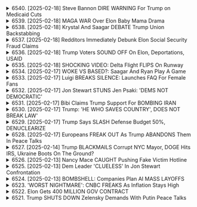 <details>
<summary>6540. [2025-02-18] Steve Bannon DIRE WARNING For Trump on Medicaid Cuts</summary><br>

<a href="https://www.youtube.com/watch?v=yNhNndrFSEc" target="_blank">
    <img src="https://img.youtube.com/vi/yNhNndrFSEc/maxresdefault.jpg" 
        alt="[Youtube]" width="200">
</a>

# Steve Bannon DIRE WARNING For Trump on Medicaid Cuts

### 小節一：メディケイド削減への反対運動
- **メディケイドの重要性**：8000萬人が依存する醫療保険プログラム。
  - 主な受益者は子供（半數）と高齢者。
- **削減の影響**：特に弱い立場の人々のアクセスを奪うことになる。
- **州予算への波及効果**：メディケイド費が州予算の30％を佔めるため、削減は庀範な影響を及ぼす。

### 小節二：共和黨のメディケイド削減案に対する警告
- **スティーブ・バノンの指摘**：メディケイドを利用している多くの人々がいるため注意が必要。
- **立場を超えた問題**：メディケイドは左派や右派ではなく、アメリカ全體の問題。

### 小節三：労働組合員の政治的傾向
- **共和黨支持者の存在**：一部労働組合員がドナルド・トランプに投票。
- **根底にある願い**：物価の低下、生活へのコントロール、家族や教育費の負擔軽減。
- **現狀の不満**：トランプ政権下での混亂と不確実性が続く中、労働者の利益を考慮していないことが明らかに。

### 小節四：今後の取り組み
- **聲を上げる必要性**：労働者とコミュニティが破壊的政策に対抗する。
- **國を取り戻すチャンス**：労働者が主導権を握り、進歩的な未來を目指すこと。

### 小節五：番組の終わり
- **視聴者の呼びかけ**：「いいね！」ボタンやコメントで支持を示す。
- **配信登録案內**：BreakingPoints.comで無料配信を受けられる。
</details>

<details>
<summary>6539. [2025-02-18] MAGA WAR Over Elon Baby Mama Drama</summary><br>

<a href="https://www.youtube.com/watch?v=cIg-f5Wt8O4" target="_blank">
    <img src="https://img.youtube.com/vi/cIg-f5Wt8O4/maxresdefault.jpg" 
        alt="[Youtube]" width="200">
</a>

# MAGA WAR Over Elon Baby Mama Drama

### 小節一：右派價值觀的轉向與影響力
1. **Right-wing Values Shift**: 一些曾經支持中立甚至進步的人士開始接受並強調保守價值觀，特別是在家庭、道德和社會秩序方面。
2. **Influential Figures**: 某些影響力巨大的人物（如JD Vance）因其強烈的家庭價值觀和直言不諱的風格，受到右派的高度讚賞。
3. **Opportunities for Change**: 保守派有望通過清晰立場和有效說服，進一步吸引轉向的人士。

### 小節二：Right-wing Icons and Their Influence
1. **Trump, Musk, RFK Jr.:** 這些人物被視為成功且有影響力的.RIGHT-WING icons，他們的生活方式和價值觀在某些右派羣體中被視為榜樣。
2. **Andrew Tate's Popularity:** 一些人崇拜Andrew Tate的「 ALPHA MALE」形象，認為他反對女權且膽敢表達意見。然而，他的行為也引起了不少爭議。

### 小節三：Critique of Andrew Tate and Right-wing Extremes
1. **Lack of Self-Control**: 某些右派人物（如Andrew Tate）因無法控制自身欲望而陷入困境，這被批評為缺乏自制力。
2. **Contradiction with Values**: 這些人的行為與他們所宣稱的家庭和道德價值觀存在矛盾，引發對其真實性的質疑。

### 小節四：右派媒體的影響力
1. **Mahalo People's Impact:** 某些右翼媒體（如Mahalo）在塑造公共意見方面發揮著重要作用。例如，曾經支持中期流產的人士現在開始重新考慮其立場。
2. **Support for Independent Media:** 通過訂閱Breaking Points等平臺，觀眾可以幫助獨立媒體的發展，並接收到更多深度內容。

### 小節五：番組總結
1. **Appreciation for Consistency:** 節目主持人對訪談者的一致性和深刻見解表示高度讚賞。
2. **Call to Action:** 鼓勵觀眾點擊「贊好」或留言，以支持節目的進一步發展。

此整理結構清晰地概述了右派價值觀的轉向、其代表人物的影響力以及相關爭議，並強調了獨立媒體的重要性。
</details>

<details>
<summary>6538. [2025-02-18] Krystal And Saagar DEBATE Trump Union Backstabbing</summary><br>

<a href="https://www.youtube.com/watch?v=rYLAajt5sqI" target="_blank">
    <img src="https://img.youtube.com/vi/rYLAajt5sqI/maxresdefault.jpg" 
        alt="[Youtube]" width="200">
</a>

# Krystal And Saagar DEBATE Trump Union Backstabbing

### 重點整理：

#### 1. 勞動組合問題：
- **背景分析**：文章討論了美國勞動組合在政治中的角色，特別是其對民主黨的一貫支持。
- **趨勢觀察**：自2016年以來，越來越多的勞動組合成員投票給特朗普，尤其是2024年選舉中比例最高。
- **問題反思**：作者認爲，如果勞動組合領導人不誠實或忽視內部矛盾（如成員流失），將失去信任。

#### 2. 政治立場與經濟影響：
- **移民與貿易政策**：文章指出，民主黨支持的政策如移民改革、關稅和製造業保護影響了勞動組合的支持率。
- **文化因素**：文化差異也對勞動組合的選擇產生影響，尤其是製造業工人。

#### 3. 對特朗普政府的看法：
- **政策評價**：作者認爲特朗普及其盟友（如馬斯克）支持勞動組合的破壞，特別是在處理罷工和勞資關係方面。
- **法律觀點**：全國勞動關係委員會被削弱，最高法院傾向於反工會立場，導致勞動組合在政治上的邊緣化。

#### 4. 對奧布萊恩的看法：
- **職位提升**：儘管奧布萊恩在AFL-CIO的支持率較低，仍被提名爲勞工部長。
- **政策質疑**：作者對其是否會恢復過去支持特朗普政府的政策表示擔憂。

#### 5. 勞動組合的未來：
- **挑戰與應對**：勞動組合面臨內部信任危機和外部政策壓力，需重新評估自身在政治中的角色。
- **呼籲行動**：作者敦促領導人誠實面對問題，尊重成員的選擇權，並明確表達對關鍵議題的立場。

#### 6. 結論性觀點：
- **核心問題**：文章強調，勞動組合若不正視內部矛盾和外部政策影響，將面臨進一步邊緣化。
- **未來展望**：建議勞動組合關注移民、貿易等多方面因素，以維持其在政治中的影響力。
</details>

<details>
<summary>6537. [2025-02-18] Redditors Immediately Debunk Elon Social Security Fraud Claims</summary><br>

<a href="https://www.youtube.com/watch?v=JRnxbvwHZSI" target="_blank">
    <img src="https://img.youtube.com/vi/JRnxbvwHZSI/maxresdefault.jpg" 
        alt="[Youtube]" width="200">
</a>

# Redditors Immediately Debunk Elon Social Security Fraud Claims

### 小結點整理

#### 1. IRS（Internal Revenue Service）問題
- **追及不力**：IRS 頻繁に富裕層や大富豪から未払いの稅金があるが、執行リソーシャル不足により追及不力。
- **予算削減**：過去の政権（特にリバタリアン思想影響下）による IRS 予算削減が深刻な問題を引き起こしている。
- **不公平な標的**：IRS の執行は低所得者層（如：ウェイトレス）に偏り、富裕層への追及が不十分。

#### 2. 新自由主義と民営化の影響
- **政府機能弱化**：新自由主義的理念として、連邦政府の機能を弱め、民営化推進。
- **腐敗と搾取**：金融システムや稅務執行の不正が橫行し、富裕層が利益を得る狀況を作り出す。
- **社會的影響**：政府信用低下に繋がり、社會保障制度や公共サービスが脆弱になる。

#### 3. 富裕層の影響力
- **逃稅手法**：億萬長者は高度な技術と資金を用いて稅務迴避し、IRS は 이를追及する能力なし。
- **政治的影響力**：富裕層が政治に強い影響力を行使し、稅務執行の弱化や予算削減を推進。

#### 4. 経済システムの不平等
- **金融詐欺**：通常の金融システムにも詐欺や不正が多く、規制不足が問題。
- **ミームコイン詐欺**：ポンzi スchemes, 市場操作, インサイダー取引など悪質な行為が蔓延。
- **富裕層保護**：制度設計で富裕層が有利になり、低所得者層が被害を被る狀況。

#### 5. 政治的循環
- **IRS 破壊の狙い**：保守派による IRS 削弱は、政府全體への不信を高め、さらに機能を奪う悪循環。
- **政策目的**：政府能力の剝奪を通じて、超富裕層が経済的優位性を維持し、公共財政が混亂する狀況を作り出す。

#### 6. 解決への提言
- **リソース強化**：IRS に必要な資金や人材を増加させ、公平な執行體制を構築。
- **規制強化**：金融市場や稅務執行の規制を強化し、腐敗と搾取を防ぐ。
- **獨立メディア支援**：情報公開を通じて不正を糺すため、獨立メディアが果たす役割重要。

#### 7. 勉強後の行動
- **番組支援**：気にに入った場合は「いいね！」ボタンを押したり、コメント投稿して番組の拡散に協力。
- **メール登録**：breakingpoints.com を通じて無料で番組を受け取り、獨立メディアの未來を応援。
</details>

<details>
<summary>6536. [2025-02-18] Trump Voters SOUND OFF On Elon, Deportations, USAID</summary><br>

<a href="https://www.youtube.com/watch?v=dCag4YShtj8" target="_blank">
    <img src="https://img.youtube.com/vi/dCag4YShtj8/maxresdefault.jpg" 
        alt="[Youtube]" width="200">
</a>

# Trump Voters SOUND OFF On Elon, Deportations, USAID

### 小節歸納與條列整理

#### 1. **文章主題**
   - 探討美國政府內部人事變動及其背後的原因。
   - 強調政治化對聯邦政府的影響。

#### 2. **主要事件與背景**
   - **スケジュールF（Schedule F）**：
     - 由史蒂夫·ミラー（Steve Miller）推動，旨在大規模重組聯邦政府。
     - 影響範圍廣泛，導致大量員工面臨解僱或重新評估。
   - **ドナルド・トランプ政権**：
     - 秉持激進的自由主義傾向，試圖通過人事調整實現政治目標。
     - 項目2025（Project 2025）等計劃被視爲其政治遺產的一部分。

#### 3. **政府內部反應**
   - **官僚階層的態度**：
     - 預測到潛在的政治化影響，但未料到行動的激進程度。
     - 官員們普遍認爲工作表現應獨立於政治立場。
   - **員工情緒與影響**：
     - 解僱可能導致個人經濟壓力和心理負擔。
     - 對職業生涯造成重大打擊，甚至可能引發自殺等極端情況。

#### 4. **作者觀點**
   - 對解僱行爲表示理解但不認同。
   - 強調在政治化背景下，仍需尊重員工的努力和貢獻。
   - 警惕激進政策對政府功能的長期影響。

#### 5. **結語與建議**
   - 提醒觀衆理性看待政治事件，避免過度情緒化。
   - 呼籲支持獨立媒體，以確保信息傳播的客觀性。

### 總結
文章通過分析スケジュールF和ドナルド・トランプ的政策，揭示了美國聯邦政府內部的政治化趨勢及其對員工生活的影響。作者雖理解政治決策的必要性，但也強調應關注個體權益，並支持獨立媒體以維護信息傳播的公正性。
</details>

<details>
<summary>6535. [2025-02-18] SHOCKING VIDEO: Delta Flight FLIPS On Runway</summary><br>

<a href="https://www.youtube.com/watch?v=Pnz7JDXm1LE" target="_blank">
    <img src="https://img.youtube.com/vi/Pnz7JDXm1LE/maxresdefault.jpg" 
        alt="[Youtube]" width="200">
</a>

# SHOCKING VIDEO: Delta Flight FLIPS On Runway

### 1. 事件概述

- **事故背景**：一架從明尼阿波裏斯-聖保羅飛往多倫多的航班在降落時發生嚴重事故。
- **飛機型號**：該航班使用的是Bombardier CRJ地區噴氣式飛機。
- **乘客數量**：機上乘客人數不多，具體數字未詳細提及。

### 2. 事故發生經過

- **正常起飛與降落初期**：飛機在滑入跑道時一切表現正常。
- **突然失事**：在降落過程中，飛機突然失去平衡並發生側翻。
- **緊急情況處理**：機組人員迅速反應，成功組織乘客撤離。

### 3. 事故原因分析

- **天氣狀況**：降落時多倫多機場有雪，但未提及具體積雪厚度及對飛行的影響。
- **飛機性能問題**：初步懷疑可能與飛機機械故障有關，但具體原因仍在調查中。
- **地面處理能力**：多倫多機場在除冰和處理惡劣天氣方面表現正常。

### 4. 安全與應對措施

- **乘客安全**：所有乘客成功撤離，未報告人員傷亡。
- **飛行前檢查的重要性**：強調起飛前對飛機狀況及天氣條件的嚴格檢查。
- **決策判斷**：如遇不利條件，應考慮推遲或取消航班。

### 5. 行業影響與反思

- **航空安全問題**：近期多起事故引發公衆對飛行安全的關注。
- **製造商責任**：涉及Bombardier CRJ飛機的安全性受到質疑。
- **政府監管問題**：儘管此次事件與FAA解僱無關，但暴露了航空監管的潛在漏洞。

### 6. 未來展望

- **改進措施**：需加強飛機在惡劣天氣條件下的性能測試。
- **風險管理**：航空公司應進一步完善風險評估和應急響應機制。
- **公衆信心重建**：通過透明的信息披露和有效的安全改進措施，逐步恢復乘客信任。

### 7. 總結與建議

- **保持警惕**：航空旅行者應關注天氣預報及航班動態。
- **遵循指示**：在緊急情況下，嚴格遵守機組人員的指導。
- **支持獨立媒體**：通過訂閱Breaking Points等平臺獲取最新、客觀的信息。
</details>

<details>
<summary>6534. [2025-02-17] WOKE VS BASED?: Saagar And Ryan Play A Game</summary><br>

<a href="https://www.youtube.com/watch?v=oXAvRiuwUOA" target="_blank">
    <img src="https://img.youtube.com/vi/oXAvRiuwUOA/maxresdefault.jpg" 
        alt="[Youtube]" width="200">
</a>

# WOKE VS BASED?: Saagar And Ryan Play A Game

### 文章要點整理

#### 1. **政治運動與團隊衝突**
- 右翼/Internal Politics: 
  - 控制權是核心問題。
  - 反對任何可能削弱右翼控制的行動或合作。
  - 視バイデン政府及其支持者為敵，認為任何支持這些人的人都是問題。

#### 2. **文化與團隊loyalty**
- 感情色彩濃厚:
  - 強調團隊精神和loyalty。
  - 批評跨越黨派邊界或合作的行為。
  - 視此為文化上的問題，而非政治策略。

#### 3. **種族問題的利用**
- 使用人種問題進行辯護:
  - 提到右翼常引用馬丁·路德·金的名言，如「不應以膚色來判斷一個人」。
  - 認為此是避免直接承認人種主義的手法。
  - 指出這可能是種策略，用來轉移注意力或減少批評。

#### 4. **媒體與影響力**
- 獨立媒體的重要性:
  - 提倡支持獨立媒體以保護未來的媒體生態。
  - 鼓勵訂閱Breaking Points等平臺以獲取更多內容。

#### 5. **企業與政治連接**
- 興趣點:
  - 提到KKR等大型企業及其在政治中的角色。
  - 指出這些企業可能通過金錢和影響力左右政策制定。

### 總結
文章主要探討了右翼在美國政治中的策略、種族問題的利用以及媒體與企業在政治生態中的角色。強調政治運動中的控制權鬥爭、文化loyalty的重要性，以及如何利用人種問題來轉移批評。同時，倡導支持獨立媒體以確保信息流通的多樣性。
</details>

<details>
<summary>6533. [2025-02-17] Luigi BREAKS SILENCE: Launches FAQ For Female Fans</summary><br>

<a href="https://www.youtube.com/watch?v=CGU6d4IhjSM" target="_blank">
    <img src="https://img.youtube.com/vi/CGU6d4IhjSM/maxresdefault.jpg" 
        alt="[Youtube]" width="200">
</a>

# Luigi BREAKS SILENCE: Launches FAQ For Female Fans

### 文章要點整理

#### 1. **案件背景**
- **被告**：魯伊吉（Louis）。
- **罪名**：包括殺人、傷害、騷擾、脅迫等多項指控。
- **案件性質**：涉及州間犯罪，跨州司法管轄問題。

#### 2. **司法程序**
- **州級與聯邦級訴訟差異**：
  - 州級：處理本地犯罪事件。
  - 聯邦級：針對跨州犯罪或影響全國利益的案件。
- **連邦指控原因**：
  - 殺人罪涉及公民權利侵犯。
  - 使用武器犯罪。
  - 跨州間追蹤騷擾行為。

#### 3. **司法策略**
- **辯護方**：寄望陪審團判決無罪。
- ** prosecutorial strategy**：強調連邦層面的公民權利訴訟，增加定罪可能性。

#### 4. **公共反應與媒體影響**
- **公眾情緒**：案件持續吸引媒體和公眾注意，體現社會對此事件的高度關注。
- **政治反應**：民主黨未能有效整合民粹力量，反映在政策制定上的不足。

#### 5. **社會層面分析**
- **犯罪心理學**：連続殺人犯獲得支持的奇怪現象，暗示社會某些畸零層面。
- **司法公平性**：法律面前人人平等，但案件 complexities 反映司法系統的挑戰。

#### 6. **媒體與公眾參與**
- **媒體影響力**：電視節目《Breaking Points》深入分析案件，提升公眾對事件的理解和關注度。
- **公眾角色**：公眾通過社交平臺和媒體表達意見，形成輿論壓力。

#### 7. **未來展望**
- **司法預測**：案件可能成為世紀判決，影響美國司法制度發展。
- **社會影響**：案件結果將對公民權利保護、警察執法權限等社會議題產生深遠影響。

---

### 結論
本案涉及多重法律層面和社會議題，具有極高的觀瞻性和研究價值。其最終判決不僅關係到被告的命運，更可能重塑美國的司法實踐和公共政策。
</details>

<details>
<summary>6532. [2025-02-17] Jon Stewart STUNS Jen Psaki: 'DEMS NOT DEMOCRATIC'</summary><br>

<a href="https://www.youtube.com/watch?v=wqU_qBf8DyI" target="_blank">
    <img src="https://img.youtube.com/vi/wqU_qBf8DyI/maxresdefault.jpg" 
        alt="[Youtube]" width="200">
</a>

# Jon Stewart STUNS Jen Psaki: 'DEMS NOT DEMOCRATIC'

### 1. 政治情勢與黨派動態
   - **民主黨內部紛爭**：民主黨在2018年曾一度勢如虹，但現今卻顯露出信心不足的跡象。關鍵人物如喬ー・クロウリー和バーバラ・リー的.party leadership 選舉結果反映出黨內士氣低落。
   - **共和黨策略**：共和黨利用移民問題等議題攻擊民主黨，塑造其為「歡迎非法移民」的政黨，削弱其在選民中的支持度。

### 2. 經濟挑戰
   - **物價上漲與通貨膨脹**：自特朗普就任以來，美國經歷了物價漲幅，特別是食品價格上漲明顯。這反映了經濟政策的效果未如理想。
   - **移民政策失效**：特朗普承諾的邊境安全和移民制度改革未能有效落實，導致邊境形勢持續緊張。

### 3. 社會與移民問題
   - **移民制度崩壞**：當前美國移民制度被批評為破碎且需要 comprehensive reform。民主黨內部對於如何平衡道徳、法律及經濟因素仍存在分歧。
   - **兩黨對立加劇**：特朗普政府的移民政策進一步激化了兩黨矛盾，民主黨在移民問題上的反應逐漸轉向保守。

### 4. 獨立媒體與信息戰
   - **媒體角色重要性**：文章強調了獨立メディア如Breaking Points的重要性，呼籲更多人關注以支撐其發展。
   - **信息傳播策略**：透過影片平臺的「いいね！」和評論增加曝光度，幫助更多人接收到不同聲音。

### 5. 結論與展望
   - **政治信心缺失**：民主黨目前顯現出對未來缺乏信心的問題，這可能進一步削弱其在選民中的影響力。
   - **政策執行困境**：無論是經濟還是移民政策，民主黨均面對執行上的挑戰，需尋找更有效的解決方案以重建信譽。

### 6. 參考與行動建議
   - **觀看完整節目**：推薦通過Breaking Points官網免費訂閱，深入了解獨立媒體的深度分析。
   - **參與討論**：鼓勵在平臺發表評論或點讚，幫助擴散信息，支持多元聲音。
</details>

<details>
<summary>6531. [2025-02-17] Bibi Claims Trump Support For BOMBING IRAN</summary><br>

<a href="https://www.youtube.com/watch?v=j5CSkv9Sdt8" target="_blank">
    <img src="https://img.youtube.com/vi/j5CSkv9Sdt8/maxresdefault.jpg" 
        alt="[Youtube]" width="200">
</a>

# Bibi Claims Trump Support For BOMBING IRAN

### 歸納整理：

#### 1. **TikTok 禁令背景與影響**
   - **內容爭議**：TikTok 上存在大量反ユダヤ主義內容，引發了社會關注。
   - **政治壓力**：美國政府曾試圖禁止TikTok，但未能達成一致意見。
   - **公衆反應**：部分用戶和政客支持禁令，認爲其威脅國家安全。

#### 2. **TikTok 的社會作用**
   - **信息傳播**：TikTok 成爲普通用戶分享真實生活的平臺，尤其是關於加沙地帶的視頻內容。
   - **輿論影響**：通過TikTok，公衆能夠直接接觸到前線信息，改變了部分觀衆對事件的認知。

#### 3. **社交媒體與言論自由**
   - **平臺責任**：討論了社交平臺在控制反猶太主義內容上的角色和責任。
   - **言論限制**：反對因政治原因限制言論自由，認爲所有平臺都應同樣接受審查。

#### 4. **特朗普政府的立場**
   - **政策回顧**：特朗普曾考慮禁止TikTok，但最終未實施。
   - **選舉影響**：特朗普在競選期間關注TikTok，吸引了年輕選民支持。

#### 5. **獨立媒體的重要性**
   - **信息渠道**：呼籲支持獨立媒體，以獲得更全面的新聞報道。
   - **未來發展**：通過訂閱BreakingPoints.com，支持獨立媒體的發展，確保多元聲音的存在。

### 結論：
TikTok 的內容爭議和社交媒體平臺的責任成爲討論焦點。儘管存在政治壓力和社會輿論的影響，TikTok 作爲信息傳播工具的作用不可忽視。同時，強調了獨立媒體的重要性，以維護新聞的多樣性和客觀性。
</details>

<details>
<summary>6530. [2025-02-17] Trump: 'HE WHO SAVES COUNTRY', DOES NOT BREAK LAW'</summary><br>

<a href="https://www.youtube.com/watch?v=M8b1XEMuIBI" target="_blank">
    <img src="https://img.youtube.com/vi/M8b1XEMuIBI/maxresdefault.jpg" 
        alt="[Youtube]" width="200">
</a>

# Trump: 'HE WHO SAVES COUNTRY', DOES NOT BREAK LAW'

### 文章要點整理

#### 一、高等教育費用上漲問題
1. **授業料.inflate**：
   - 大學の授業料が消費者物価指數（CPI）よりも大幅に上昇している。
   - 近年、教科書やその他の教育費用も同様に増加している。

2. **費用構成要因**：
   - 授業料の上昇の多くは管理費や間接経費のためである。
   - 管理者や関係者はこれらの費用を通じて個人的利益を追求している。

#### 二、NIHと大學システムの役割
1. **NIH資金の重要性**：
   - NIH（國立衛生研究所）の間接資金が癌研究等の重要な醫學 advancement を支えている。
   - 例：乳癌診斷法の開発を通じて多くの女性の生存率を向上させた事例。

2. **大學システムの腐敗**：
   - 現在の資金配分と管理方式が全體的に不正や腐敗に陥っている。
   - 大學が卒業生から莫大な金額を集める仕組みが問題視されている。

#### 三、解決案の提言
1. **學生ローン免除**：
   - 學生ローンを一時的に免除し、教育制度を改革する必要がある。
   - 近期のシステム廃止と新たな教育基金の設立を提案している。

2. **大學の無料化/低価格化**：
   - 大學を無料または低廉な費用で提供するよう改めるべきである。
   - 1960年代のような教育費負擔が軽い狀況に戻すことが理想とされる。

3. **寄付金稅制改正**：
   - 現在の寄付金非課稅制度を見直し、寄付金を全額課稅する仕組みを検討する。
   - これにより、大學基金を活用して教育環境改善に役立てることが可能となる。

#### 四、社會的影響と行動呼びかけ
1. **社會的不信感**：
   - 現在の制度に対する不信感が高まっている。
   - 特に管理不善や利益追求が教育目的から逸脫していると指摘されている。

2. **視聴者への呼びかけ**：
   - 興味があれば、「いいね！」を押し、コメントを殘すことで番組の拡散を助けるよう求めている。
   - 獨立メディア Breaking Point での番組購読も推奨している。

### 結論
高等教育と醫療研究費の管理に深刻な問題が存在し、制度改革が必要不可欠である。大學の公益性が失われつつある狀況下で、教育負擔軽減や透明性のある資金管理を実現するための政策立案が求められている。
</details>

<details>
<summary>6529. [2025-02-17] Trump Says SLASH Defense Budget 50%, DENUCLEARIZE</summary><br>

<a href="https://www.youtube.com/watch?v=IQWM4-IM2Ug" target="_blank">
    <img src="https://img.youtube.com/vi/IQWM4-IM2Ug/maxresdefault.jpg" 
        alt="[Youtube]" width="200">
</a>

# Trump Says SLASH Defense Budget 50%, DENUCLEARIZE

### 小節歸納

#### 1. 經濟與政治議題
- **連邦預算與支出**：討論了美國聯邦預算的分配，特別是國防開支（ペンタゴン）和社會福利計劃的比例。
- **政府支出的影響**：提到如果削減政府支出，尤其是國防開支，可能對地方經濟造成重大影響，如住宅價格下跌和Virginia北部經濟受挫。

#### 2. 環境與能源議題
- **電動汽車的碳足跡**：批評了電動汽車在某些地區的使用，指出其生產過程中涉及礦物提取和跨境運輸，導致碳排放問題。
- **清潔能源的可行性**：強調在石炭火力發電廠為外交裝甲車輛充電的不合理性，尤其是在發展中國家如剛果。

#### 3. 社會與文化議題
- **外交官的交通方式**：提到中東國家普遍使用Toyota Land Cruiser，建議美國外交官可從中吸取經驗。
- **メディアの反響**：鼓勵觀看者對節目內容進行評論和分享，以增加節目曝光度。

#### 4. メディアと情報
- **番組推廣**：提供了一個電子郵件地址（breakingpoints tocom），供感興趣的觀眾註冊並接收每日節目內容。
- **視聴者互動**：鼓勵觀眾在Video平臺上點擊「喜歡」按鈕或留言，以支持獨立媒體的未來。

### 總結
本文主要探討了美國當前的經濟、政治和環境議題，特別是圍繞政府支出、清潔能源和外交實踐的討論。同時，也強調了媒傳播的重要性，呼籲公眾通過互動參與來支持獨立媒體。
</details>

<details>
<summary>6528. [2025-02-17] Europeans FREAK OUT As Trump ABANDONS Them In Peace Talks</summary><br>

<a href="https://www.youtube.com/watch?v=n-PWkkd934w" target="_blank">
    <img src="https://img.youtube.com/vi/n-PWkkd934w/maxresdefault.jpg" 
        alt="[Youtube]" width="200">
</a>

# Europeans FREAK OUT As Trump ABANDONS Them In Peace Talks

### 文章要點整理

#### 1. 紙本協定與50%礦物資源權爭議
- **背景**: 米國財政部長訪問烏克蘭，此前米國大使向烏克蘭總理提出一份協定草案，要求烏克蘭移交其50%的稀土金屬資源權益。
- **拒絕簽署**: 烏克蘭總理ジンスキー拒絕簽署該文件，理由是缺乏安全保證且條款不公允。

#### 2. 稀土金屬的重要性
- **全球分布**: 
  - 索羅門羣島、剛果民主共和國（DRC）、阿富汗等地蘊藏豐富的稀土資源。
  - 墨西哥及智利也擁有重要儲量。
- **戰略價值**: 控制稀土資源被視為未來科技發展及軍事競爭的關鍵。

#### 3. 協定草案的內容與影響
- **條款爭議**: 紙本協定未包含任何安全相關的承諾，僅單方面要求烏克蘭移交資源權益。
- **潛在後果**: 若協定簽署，可能引發烏克蘭內部政治反彈及國際關係緊張。

#### 4. 米俄會談與和平 prospects
- **米俄首次會晤**: 美國總統川普宣布已與俄羅斯總統普丁達成初步 consensus，包括雙方未來的訪問安排。
- ** Riyadh 協議**: 正在沙特阿拉伯 Riyadh 舉行的美俄協商被視為解脫烏克蘭危機的第一步。

#### 5. 獨立媒體的支持呼籲
- **頻道號召**: 遊牧點頻道鼓勵觀眾訂閱其服務，支持獨立メディア的發展。
- **廣告-free 模式**: 提供無廣告的每日更新，強調內容的客觀性與深度。

### 總結
文章揭示了美烏之間圍繞稀土資源的權力鬥爭，並探討了這場爭議對當前國際形勢的潛在影響。同時，作者呼籲支持獨立媒體以確保新聞報導的客觀性與多元性。
</details>

<details>
<summary>6527. [2025-02-14] Trump BLACKMAILS Corrupt NYC Mayor, DOGE Hits IRS, Ukraine Boots On The Ground?</summary><br>

<a href="https://www.youtube.com/watch?v=BNnQUzz50mc" target="_blank">
    <img src="https://img.youtube.com/vi/BNnQUzz50mc/maxresdefault.jpg" 
        alt="[Youtube]" width="200">
</a>

# Trump BLACKMAILS Corrupt NYC Mayor, DOGE Hits IRS, Ukraine Boots On The Ground?

### 小結點整理

#### 1. 政府削減與寡頭政治家的角色
- **政府削減**：特朗普 administration 推行了大幅的 федерál 削減，這項政策被認為是技術右翼和寡頭政治家為掩蓋其階級利益而利用的「民粹主義」。
- **寡頭政治家的影響力**：這些精英集團通過右翼運動多年的壓力，成功推動政府削減，最終將成果轉移到私營部門。

#### 2. 專業精英與右翼運動
- **反對專業管理職**：特朗普 administration 對專業管理職進行攻擊，這被誤解為針對「専門精英」的民粹主義行動。
- **真正的鬥爭**：實際上，這是一場右翼內部的內戰，涉及左翼、學術界和科技業。技術右翼利用民粹主義掩蓋其階級利益。

#### 3. 中東情勢與停戰協議
- **人質釋放談判**：以色列和哈瑪斯就釋放人質進行談判，哈瑪斯計劃在土曜日中午前釋放第一批人質。
- **政治考量**：以色列總理尼坦雅胡表面上承認了人質名單，但實際上可能仍在考慮是否接受該名單，以決定是否恢復戰事。

#### 4. 美國內政與特朗普的影響
- **政策追蹤的重要性**：強調追蹤特朗普的言論和行動，了解其政策對美國及國際情勢的影響。
- **保守運動的局限性**：保守主義者勝利連勝，但其持續性和最終成果仍存疑。

#### 5. 總結與致謝
- **感謝聽眾**：主持人感謝聽眾在バレンタイン節期間抽空參與討論，並祝大家週末愉快。
- **下周見面**：預告下期節目於週一播出，繼續探討相關話題。
</details>

<details>
<summary>6526. [2025-02-13] Nancy Mace CAUGHT Pushing Fake Victim Hotline</summary><br>

<a href="https://www.youtube.com/watch?v=j1aPPF2XAa0" target="_blank">
    <img src="https://img.youtube.com/vi/j1aPPF2XAa0/maxresdefault.jpg" 
        alt="[Youtube]" width="200">
</a>

# Nancy Mace CAUGHT Pushing Fake Victim Hotline

### 紹介
- **文章來源**: 這篇文章是一段視頻的文字記錄，內容涉及對南卡羅來納州司法長官ナンシー・スメット的批評和質疑。

### 主要指控
1. **虛假指控**:
   - 被指通過捏造傷疤事件來吸引公衆注意。
   - 聲稱受到活動家的暴力傷害，但缺乏確鑿證據支持。

2. **誤導性行爲**:
   - 宣稱創建了針對女性的支持熱線（ホットライン），但實際上並未提供有效的資源。
   - 使用吊帶衫等表演性質的行爲來博取同情和關注。

3. **工作人員辭職**:
   - 其多名前僱員對她的領導能力和誠信提出質疑，認爲這些行爲是危險信號。

4. **利用職位謀私**:
   - 利用公職身份進行自我宣傳，而非專注於實際工作。
   - 指控其將公共資源用於個人目的，而非服務於公衆利益。

### 具體批評
1. **對女性的支持不足**:
   - 雖然自稱是女性的堅定支持者，但實際上並未有效幫助女性獲得必要的資源和支持。
   - 所謂的「熱線」實際上是一個自我宣傳的工具，未能爲女性提供實質性的援助。

2. **公衆形象與實際行爲不符**:
   - 通過表演性和誤導性的方式來塑造親民形象，而非通過實際行動贏得信任。
   - 指控其利用公衆的情感進行政治 manipulation。

3. **對司法系統的負面影響**:
   - 司法長官的行爲被認爲是不專業的，可能損害了公衆對司法體系的信任。
   - 其行爲被視爲濫用職權，進一步削弱了人們對政府機構的信心。

### 媒體與公衆反應
1. **媒體的處理方式**:
   - 指控某些媒體未能及時揭露她的虛假指控和誤導性行爲，導致信息不對稱。
   - 認爲部分媒體出於自身立場，選擇忽視或淡化這些指控。

2. **公衆意見**:
   - 一部分人對她的行爲表示不滿，認爲其利用女性議題進行政治操作。
   - 右翼匿名賬戶頻繁對她進行攻擊和質疑，但缺乏有效的內容審核機制來遏制這種行爲。

### 結論
- **核心問題**:
  - 被指通過虛假指控和誤導性行爲來吸引公衆注意並謀取私利。
  - 所謂的女性支持熱線實際上是一個自我宣傳工具，並未真正幫助到需要幫助的人羣。

- **建議**:
  - 公衆應保持警惕，不要輕信未經核實的信息。
  - 媒體需加強事實核查，避免被政治操作所利用。
  - 相關部門應對類似行爲進行調查，確保公共資源的合理使用和公職人員的誠信。

### 總結
- 納米シー・スメット的行爲引發了對其誠信和專業性的嚴重質疑。公衆應基於事實而非表面形象做出判斷，並支持透明和公正的信息傳播。
</details>

<details>
<summary>6525. [2025-02-13] Dem Leader 'CLUELESS' In Jon Stewart Confrontation</summary><br>

<a href="https://www.youtube.com/watch?v=R_5B3_QZU-4" target="_blank">
    <img src="https://img.youtube.com/vi/R_5B3_QZU-4/maxresdefault.jpg" 
        alt="[Youtube]" width="200">
</a>

# Dem Leader 'CLUELESS' In Jon Stewart Confrontation

### 小節一：政治生態的變革與挑戰

1. **美國政治現狀**：
   - 伝統的政治プロセスが崩壊している。
   - 特別にトランプ前大統領は、既存の制度を無視し、人気と直感で行動したことで政治システム全體に影響を與えた。

2. **ديمقراطي-process迴避**：
   - トランプは伝統的な政治プロセスを迴避し、制御不能な狀況を作り出した。
   - 彼の言動は深く真実味を持ち、政治システムそのものを変えた。

3. **支持層の信頼性に関する懸念**：
   - 現在の民主黨支持層が制度に対して抱く信頼感が共和黨よりも低く、トランプのようなメッセージを受入れる可能性がある。
   - 例としてオバマ大統領の支持率が高いことが挙げられるが、カリフォルニア州予備選挙ではカマラ・ハarris候補が期待通りの結果を得ず、共和黨員までが出場する狀況となった。

### 小節二：リーダーシップの欠如と選択肢

1. **現存リーダーの評価**：
   - 現在の民主黨指導層（例：ナンシー・ペリオ、チャック・マグアード）が政治的スキルに乏しく、支持者の期待を裏切っている。
   - これまでのリーダーと比べて、現在の指導者が魅力やビジョンにかける疑問が浮上している。

2. **候補者選出の課題**：
   - 次期の大統領候補者は、制度に対する不信感を共有し、反寡頭制のメッセージを打ち出す必要がある。
   - しかし、富裕層や権力階級からの強い影響力を背景に、真の変化をもたらす候補者が選出されるかどうか不透明。

### 小節三：未來の展望と可能性

1. **反寡頭制運動の 가능성**：
   - 系統外から來たリーダーが、規範と官僚主義を擁護する姿勢を見せる必要がある。
   - 例えば、所得稅の引き上げや寡頭制に対抗する政策が支持を得る可能性はあるが、壯大な乗っ取りに比べて規模は限られる。

2. **政治改革の必要性**：
   - 現存制度に対する不信感を背景に、根本的な政治改革が求められている。
   - しかし、具體的な方向や実現可能性については不透明で、支持層とリーダーとの関係改善が鍵となる。

### 小節四：メディアの役割

1. **獨立メディアの重要性**：
   - 獨立系メディアは、多様な視點を提供し、より多くの人々に正確な情報を屆けることで民主主義を支える。
   - BreakingPointsのようなプラットフォームが、政治的ダイナミクスを理解する上で重要な役割を果たす。

2. **視聴者參加の呼びかけ**：
   - 視聴者は番組に「いいね」やコメントを殘し、共有することで情報を広めることが重要。
   - 無料配信を通じて獨立メディアの持続可能性を支持するべきである。

### 結論

- 現在のアメリカ政治は不信任と混亂に陥っている。
- 反寡頭制や制度改革のメッセージが支持を得る可能性はあるが、現存リーダーの能力不足や富裕層の影響力により、真の変化を実現するのは容易でない。
- 獨立メディアを通じた情報共有と視聴者の參加が、政治的ダイナミクスを変え、未來の方向性を決定する鍵となる。
</details>

<details>
<summary>6524. [2025-02-13] BOMBSHELL: Companies Plan AI MASS LAYOFFS</summary><br>

<a href="https://www.youtube.com/watch?v=GvJoqmd-HZg" target="_blank">
    <img src="https://img.youtube.com/vi/GvJoqmd-HZg/maxresdefault.jpg" 
        alt="[Youtube]" width="200">
</a>

# BOMBSHELL: Companies Plan AI MASS LAYOFFS

### 重點整理

#### 1. **AI發展與就業影響**
   - **自動化趨勢**：AI正在快速取代人類勞動力，41%的僱主計劃通過AI技術減少員工數量。
   - **短期風險**：未來幾年內（至2030年），AI可能導致大量崗位被取代，尤其是低技能和重複性工作。
   - **經濟結構調整**：AI將重塑經濟結構，企業如Dropbox和Duolingo已經開始使用AI替代部分人力。

#### 2. **技術進步與國家安全**
   - **開放市場挑戰**：在自由市場經濟中，確保AI不被惡意利用或竊取是政府的責任之一。
   - **國家策略選擇**：中國選擇將AI作爲國家工具，而其他國家則需平衡技術創新與監管。

#### 3. **風險管理與消費者保護**
   - **欺詐風險**：AI可能導致更多欺詐行爲，尤其是在金融和商業領域。
   - **市場監管不足**：現有的監管措施無法有效應對AI帶來的新型風險，如投機泡沫和詐騙行為。

#### 4. **倫理與社會責任**
   - **責任編程**：開發者需確保AI系統中不植入特定意識形態，避免對社會造成負面影響。
   - **透明度與信任**：公衆需要更多關於AI運作的透明信息，以增強對技術的信任。

#### 5. **未來展望與應對策略**
   - **政策制定**：政府需制定相關政策，平衡技術創新與就業保護。
   - **教育轉型**：教育體系應適應AI時代的需求，培養高技能人才。
   - **公衆意識提升**：提高公衆對AI潛在風險的認識，鼓勵理性使用技術。

#### 6. **媒體與信息傳播**
   - **節目推薦**：通過社交媒體或訂閱獨立媒體（如breakingpoints tocom），獲取更多關於AI發展的信息和分析。
</details>

<details>
<summary>6523. 'WORST NIGHTMARE': CNBC FREAKS As Inflation Stays High</summary><br>

<a href="https://www.youtube.com/watch?v=JsMdO8sLjyI" target="_blank">
    <img src="https://img.youtube.com/vi/JsMdO8sLjyI/maxresdefault.jpg" 
        alt="[Youtube]" width="200">
</a>

# 'WORST NIGHTMARE': CNBC FREAKS As Inflation Stays High


</details>

<details>
<summary>6522. Elon Gets 400 MILLION GOV CONTRACT</summary><br>

<a href="https://www.youtube.com/watch?v=_N08NUtmo6Q" target="_blank">
    <img src="https://img.youtube.com/vi/_N08NUtmo6Q/maxresdefault.jpg" 
        alt="[Youtube]" width="200">
</a>

# Elon Gets 400 MILLION GOV CONTRACT


</details>

<details>
<summary>6521. Trump SHUTS DOWN Zelensky Demands With Putin Peace Talks</summary><br>

<a href="https://www.youtube.com/watch?v=SmDfo-qbXJ0" target="_blank">
    <img src="https://img.youtube.com/vi/SmDfo-qbXJ0/maxresdefault.jpg" 
        alt="[Youtube]" width="200">
</a>

# Trump SHUTS DOWN Zelensky Demands With Putin Peace Talks


</details>

